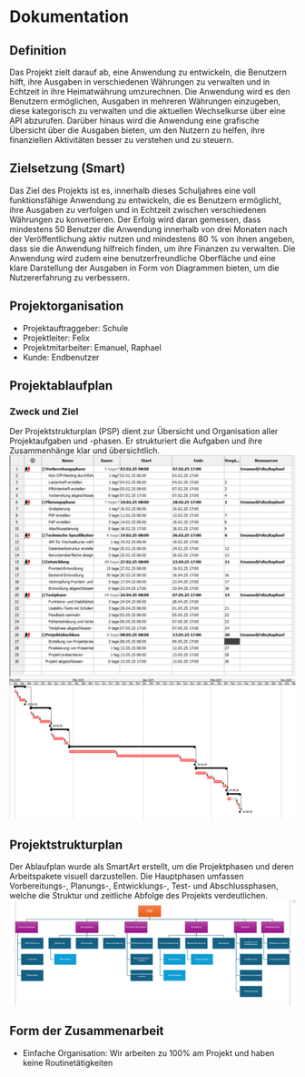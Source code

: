 # Dokumentation
## Definition
Das Projekt zielt darauf ab, eine Anwendung zu entwickeln,
die Benutzern hilft, ihre Ausgaben in verschiedenen Währungen zu verwalten
und in Echtzeit in ihre Heimatwährung umzurechnen.
Die Anwendung wird es den Benutzern ermöglichen,
Ausgaben in mehreren Währungen einzugeben,
diese kategorisch zu verwalten und die aktuellen Wechselkurse über eine API
abzurufen. Darüber hinaus wird die Anwendung eine grafische Übersicht
über die Ausgaben bieten, um den Nutzern zu helfen,
ihre finanziellen Aktivitäten besser zu verstehen und zu steuern.

## Zielsetzung (Smart)
Das Ziel des Projekts ist es, innerhalb dieses Schuljahres
eine voll funktionsfähige Anwendung zu entwickeln,
die es Benutzern ermöglicht, ihre Ausgaben zu verfolgen
und in Echtzeit zwischen verschiedenen Währungen zu konvertieren.
Der Erfolg wird daran gemessen, dass mindestens 50 Benutzer
die Anwendung innerhalb von drei Monaten nach der Veröffentlichung
aktiv nutzen und mindestens 80 % von ihnen angeben, dass sie die
Anwendung hilfreich finden, um ihre Finanzen zu verwalten.
Die Anwendung wird zudem eine benutzerfreundliche Oberfläche
und eine klare Darstellung der Ausgaben in Form von Diagrammen bieten,
um die Nutzererfahrung zu verbessern.

## Projektorganisation
- Projektauftraggeber: Schule
- Projektleiter: Felix
- Projektmitarbeiter: Emanuel, Raphael
- Kunde: Endbenutzer

## Projektablaufplan
### Zweck und Ziel
Der Projektstrukturplan (PSP) dient zur Übersicht und Organisation aller 
Projektaufgaben und -phasen. Er strukturiert die Aufgaben und ihre 
Zusammenhänge klar und übersichtlich.
![PAP](Gantt%201.png) ![PAP2](Gantt%202.png)


## Projektstrukturplan
Der Ablaufplan wurde als SmartArt erstellt, um die Projektphasen und deren 
Arbeitspakete visuell darzustellen. Die Hauptphasen umfassen Vorbereitungs-,
Planungs-, Entwicklungs-, Test- und Abschlussphasen, welche die Struktur und
zeitliche Abfolge des Projekts verdeutlichen.
![PSP](PSP.png)


## Form der Zusammenarbeit
- Einfache Organisation: Wir arbeiten zu 100% am Projekt
und haben keine Routinetätigkeiten